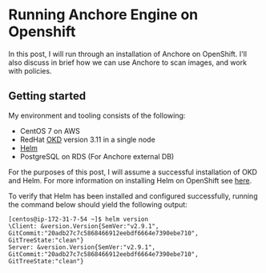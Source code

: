 # Running Anchore Engine on Openshift

In this post, I will run through an installation of Anchore on OpenShift. I'll also discuss in brief how we can use Anchore to scan images, and work with policies. 

## Getting started

My environment and tooling consists of the following: 

- CentOS 7 on AWS
- RedHat [OKD](https://www.okd.io/) version 3.11 in a single node
- [Helm](https://helm.io)
- PostgreSQL on RDS (For Anchore external DB)

For the purposes of this post, I will assume a successful installation of OKD and Helm. For more information on installing Helm on OpenShift see [here](https://blog.openshift.com/getting-started-helm-openshift/).

To verify that Helm has been installed and configured successfully, running the command below should yield the following output: 

```
[centos@ip-172-31-7-54 ~]$ helm version
\Client: &version.Version{SemVer:"v2.9.1", GitCommit:"20adb27c7c5868466912eebdf6664e7390ebe710", GitTreeState:"clean"}
Server: &version.Version{SemVer:"v2.9.1", GitCommit:"20adb27c7c5868466912eebdf6664e7390ebe710", GitTreeState:"clean"}
```
